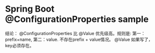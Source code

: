 Spring Boot @ConfigurationProperties sample
===========================================

结论：
 @ConfigurationProperties 比 @Value 优先级高。规则是: 第一：prefix+name, 第二：value. 不存在prefix + value情况。
 @Value 如果写了， key必须存在。
 
 